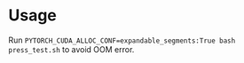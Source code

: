# Usage

Run `PYTORCH_CUDA_ALLOC_CONF=expandable_segments:True bash press_test.sh` to avoid OOM error.

